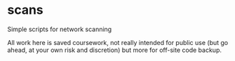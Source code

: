 # scans
Simple scripts for network scanning

All work here is saved coursework, not really intended for public use (but go ahead, at your own risk and discretion)
but more for off-site code backup.
